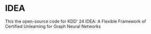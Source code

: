 # IDEA
This the open-source code for KDD' 24 IDEA: A Flexible Framework of Certified Unlearning for Graph Neural Networks
